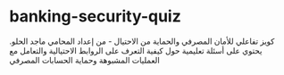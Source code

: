 # banking-security-quiz
 كويز تفاعلي للأمان المصرفي والحماية من الاحتيال - من إعداد المحامي ماجد الحلو. يحتوي على أسئلة تعليمية حول كيفية التعرف على الروابط الاحتيالية والتعامل مع العمليات المشبوهة وحماية الحسابات المصرفي
